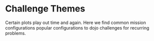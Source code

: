 # Challenge Themes

Certain plots play out time and again. Here we find common mission configurations popular configurations to dojo challenges for recurring problems.